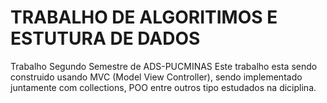 # TRABALHO DE ALGORITIMOS E ESTUTURA DE DADOS 
<p>Trabalho Segundo Semestre de ADS-PUCMINAS Este trabalho esta sendo construido usando MVC 
  (Model View Controller), sendo implementado juntamente com collections, POO entre outros tipo estudados na diciplina.</p>
